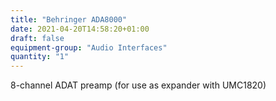 ```yaml
---
title: "Behringer ADA8000"
date: 2021-04-20T14:58:20+01:00
draft: false
equipment-group: "Audio Interfaces"
quantity: "1"
---
```


8-channel ADAT preamp (for use as expander with UMC1820)